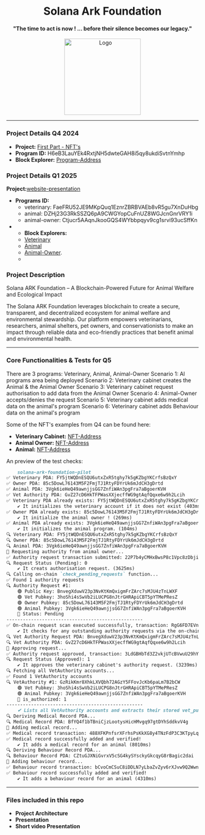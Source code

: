 <div align="center">
  <h1>Solana Ark Foundation</h1><h4>"The time to act is now ! ... before their silence becomes our legacy."</h4>
  <img src="https://bafkreibllcqfjk5ch26tdq7sqotkq3xxlymivip6ta7rdjhaf2qccnzc7u.ipfs.flk-ipfs.xyz" alt="Logo" width="200">
</div>

---

### Project Details Q4 2024
- **Project:** [First Part - NFT's](https://github.com/solana-turbin3/Q4_SOL_DanielB/tree/master/rs/src/programs/solana-ark-foundation)
- **Program ID:** H6eB3LauYEk4RxtjNH5dwteGAH8i5qy8ukdiSvtnYmhp
- **Block Explorer:** [Program-Address](https://explorer.solana.com/address/H6eB3LauYEk4RxtjNH5dwteGAH8i5qy8ukdiSvtnYmhp?cluster=devnet)

### Project Details Q1 2025
 **Project:**[website-presentation](https://www.solana-ark-foundation.xyz)
- **Programs ID:**
  - veterinary: FaeFRU52JE9MKpQuq1EznrZBRBVAEb8vR5gu7XnDuHbg
  - animal: DZHj23G3RkSSZQ6pA9CWGYopCuFnUZ8WGJcnGnrVRY1i
  - animal-owner: Ctjucr5AAqnJkooGQS4WYbbpqyv9cg1srvi93ucSffKn
- - **Block Explorers:**
  - [Veterinary](https://explorer.solana.com/address/FaeFRU52JE9MKpQuq1EznrZBRBVAEb8vR5gu7XnDuHbg?cluster=devnet)
  - [Animal](https://explorer.solana.com/address/DZHj23G3RkSSZQ6pA9CWGYopCuFnUZ8WGJcnGnrVRY1i?cluster=devnet)
  - [Animal-Owner](https://explorer.solana.com/address/Ctjucr5AAqnJkooGQS4WYbbpqyv9cg1srvi93ucSffKn?cluster=devnet).
  - 
### Project Description

Solana ARK Foundation – A Blockchain-Powered Future for Animal Welfare and Ecological Impact

The Solana ARK Foundation leverages blockchain to create a secure, transparent, and decentralized ecosystem for animal welfare and environmental stewardship. Our platform empowers veterinarians, researchers, animal shelters, pet owners, and conservationists to make an impact through reliable data and eco-friendly practices that benefit animal and environmental health.

---

### Core Functionalities & Tests for Q5
There are 3 programs: Veterinary, Animal, Animal-Owner
Scenario 1: Al programs area being deployed
Scenario 2: Veterinary cabinet creates the Animal & the Animal Owner
Scenario 3: Veterinary cabinet request authorisation to add data from the Animal Owner
Scenario 4: Animal-Owner accepts/denies the request
Scenario 5: Veterinary cabinet adds medical data on the animal's program
Scenario 6: Veterinary cabinet adds Behaviour data on the animal's program

Some of the NFT's examples from Q4 can be found here:
- **Veterinary Cabinet:** [NFT-Address](https://explorer.solana.com/address/8w6nxoAjxA5yqzNZYf2odRfdQooJp8dAQ7XkfXap4M5D?cluster=devnet)
- **Animal Owner:** [NFT-Address](https://explorer.solana.com/address/J8thCVwinehmRoeTDRqAmbmYTVtuPNJ9kYdJuBAuYhBa?cluster=devnet)
- **Animal:** [NFT-Address](https://explorer.solana.com/address/4QndEkL3FmCkgpCFrZT14hwbSWHdDpRaxEhLkRSCNSdh?cluster=devnet)

An preview of the test checks:
```markdown
    solana-ark-foundation-pilot
✅ Veterinary PDA: FY5jtWQDnESQU6utxZxR5tghy7k5gKZbgYKCrfsBzQxY
✅ Owner PDA: 85c5DowL76143M5F2FmjTJ1RtyFDYrUk6mJdCH3gDrtd
✅ Animal PDA: 3Vgk6ieHeQ49awnjjsGG7ZnfiWAn3pgFra7aBgoerKVH
✅ Vet Authority PDA: GvZ27cD6HkTFPWasXXjecffWG9gtAqfQqxe6w9h2Lcih
✅ Veterinary PDA already exists: FY5jtWQDnESQU6utxZxR5tghy7k5gKZbgYKCrfsBzQxY
    ✔ It initializes the veterinary account if it does not exist (403ms)
✅ Owner PDA already exists: 85c5DowL76143M5F2FmjTJ1RtyFDYrUk6mJdCH3gDrtd
    ✔ It initialize the animal owner ! (269ms)
✅ Animal PDA already exists: 3Vgk6ieHeQ49awnjjsGG7ZnfiWAn3pgFra7aBgoerKVH
    ✔ It initializes the animal program. (104ms)
🔍 Veterinary PDA: FY5jtWQDnESQU6utxZxR5tghy7k5gKZbgYKCrfsBzQxY
🔍 Owner PDA: 85c5DowL76143M5F2FmjTJ1RtyFDYrUk6mJdCH3gDrtd
🔍 Animal PDA: 3Vgk6ieHeQ49awnjjsGG7ZnfiWAn3pgFra7aBgoerKVH
🚀 Requesting authority from animal owner...
✅ Authority request transaction submitted: 22P7b4yCMHxBwsP8c1Vpc8zDbjisupHUUsokERgC8McTyDxmCszGg1x8aAMFK9R5yeRveQngx5ycXZnSnXYWKfMh
🔍 Request Status (Pending): 0
    ✔ It creats authorisation request. (3625ms)
🔍 Calling on-chain `check_pending_requests` function...
✅ Found 1 authority requests
🔍 Authority Request #1:
    🟢 Public Key: BnvegXduwV23p3NvKtKmQxigmFrZArc7sMJU4zTnLWXF
    🟢 Vet Pubkey: 3hoShi4sSwVb2iLUCPG8nJtrGHRApiCBT5pYTMePResZ
    🟢 Owner Pubkey: 85c5DowL76143M5F2FmjTJ1RtyFDYrUk6mJdCH3gDrtd
    🟢 Animal Pubkey: 3Vgk6ieHeQ49awnjjsGG7ZnfiWAn3pgFra7aBgoerKVH
    🔵 Status: Pending
--------------------------------------------------
✅ On-chain request scan executed successfully, transaction: RgG6FD7EVnAWMVsQXgCzDApwj1zbdEpVHpd5CyuBY5Pv3o9qhHWWkbC3KoFLTz5mes27JomBfjUxV6KER497D7j
    ✔ It checks for any outstanding authority requests via the on-chain function. (8037ms)
🔍 Vet Authority Request PDA: BnvegXduwV23p3NvKtKmQxigmFrZArc7sMJU4zTnLWXF
🔍 Vet Authority PDA: GvZ27cD6HkTFPWasXXjecffWG9gtAqfQqxe6w9h2Lcih
🚀 Approving request...
✅ Authority request approved, transaction: 3LdGBHbTd3Z2vkjUTcBVwuU29hYWDcBpNdqXYLeYH7UaowKMDxdMeaq28BGSvrftBTYcs5X7FfzUQDj1joP19w9R
🔍 Request Status (Approved): 1
    ✔ It approves the veterinary cabinet's authority request. (3239ms)
🔍 Fetching all VetAuthority accounts...
✅ Found 1 VetAuthority accounts
🔍 VetAuthority #1: GzRikKmr8XhkLXVQbh72AGzY5FFovJcKb6paLm7B2bCW
    🟢 Vet Pubkey: 3hoShi4sSwVb2iLUCPG8nJtrGHRApiCBT5pYTMePResZ
    🟢 Animal Pubkey: 3Vgk6ieHeQ49awnjjsGG7ZnfiWAn3pgFra7aBgoerKVH
    🔵 is_authorized: 1
--------------------------------------------------
    ✔ Lists all VetAuthority accounts and extracts their stored vet_pubkey (101ms)
🔍 Deriving Medical Record PDA...
🔍 Medical Record PDA: BfYQ4f1bTBniCjzLootysHicHMvgq97gtDYhSddkvV4g
🚀 Adding medical record...
✅ Medical record transaction: 488XFKPnfsrXFrhsPsKkXG8y4TNzFdP3C3KTpyLqw5oUQK9ihBBgpqxEZUytgD3urvpAk3x2GbuFkChrqbYPkpx1
✅ Medical record successfully added and verified!
    ✔ It adds a medical record for an animal (8010ms)
🔍 Deriving Behaviour Record PDA...
🔍 Behaviour Record PDA: CZtuGJXNiGvrxV5cSG4kySYsckyGkcqyG8rBagic2dai
🚀 Adding behaviour record...
✅ Behaviour record transaction: bCvoCmCSuC8iDDLN7yLbaZvZyv6rXJvw9Q2WwnaDdpQWcgXUoR7dA8cccJpXcLNou9EhwK8qEWgQjS8xwfGLoq3
✅ Behaviour record successfully added and verified!
    ✔ It adds a behaviour record for an animal (4310ms)

```

 ---

### Files included in this repo
- **Project Architecture**
- **Presentation**
- **Short video Presentation**

